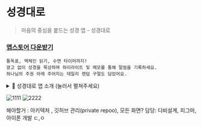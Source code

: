 # 성경대로

> 마음의 중심을 붙드는 성경 앱 - 성경대로

### <a href="https://apps.apple.com/kr/app/%EC%84%B1%EA%B2%BD%EB%8C%80%EB%A1%9C/id6744650815">앱스토어 다운받기</a>

```
통독표, 맥체인 읽기, 수면 타이머까지! 
광고 없이 성경을 묵상하며 하이라이트 및 메모를 통해 말씀을 기록하세요. 
하나님의 주권 아래 주어지는 데일리 랜덤 구절도 담았어요.
```

<details>
<summary>📖 성경대로 앱 소개 (눌러서 펼쳐주세요)</summary>

`성경대로는 성경 말씀을 기준 삼아 살아가고자 하는 이들을 위해 만들어졌습니다.`
우리의 삶의 모든 순간에도 말씀을 묵상함으로 삶의 기준이 성경이길 원합니다.

하루 한 장씩, 은혜로 하루를 시작하세요.
말씀을 따라 믿음으로 걸으며,
마음에 남는 구절은 하이라이트하고,
생각은 노트에 남겨보세요.

구약과 신약을 보기 쉽게 구성해
필요한 구절을 빠르게 찾고,
마음에 담은 구절은 하트로 저장할 수 있습니다.

하트 타임라인, 하나님의 주권에 기반한 데일리 말씀, 맥체인 성경 읽기,
그리고 읽은 장이 시각화되는 통독 표까지
말씀을 따라 걷는 여정을 돕는 기능들이 가득합니다.

밤에도 하나님을 바라보며
수면 타이머로 말씀과 함께 하루를 마무리할 수 있습니다.

광고 없이, 계정 없이, 모든 기능은 무료로
본질에 집중하고 복잡함은 최소화 했습니다.


> 여호와여 영광을 우리에게 돌리지 마옵소서
> 우리에게 돌리지 마옵소서 오직 주의 인자하심과
> 진실하심을 인하여 주의 이름에 돌리소서
>  `시편 115:1`

</details>

![1111](https://github.com/user-attachments/assets/a1bd8f6e-bc9f-4e2b-ab5c-57ebea7beb0e)
![2222](https://github.com/user-attachments/assets/a66b7e62-d2a4-4a0b-8e08-6e7e2345c76a)


해야할거 : 아키텍처 , 깃허브 관리(private repoo), 모든 화면? 
담당: 디비설계, 피그마, 아이폰 개발 ㄷ,ㅇ
